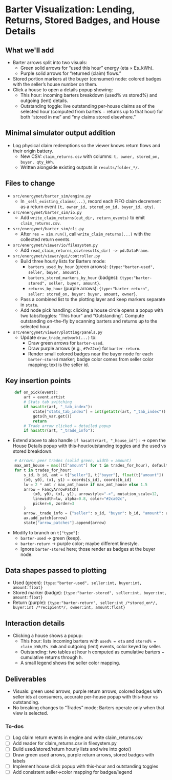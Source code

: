 <!-- ba649cf2-5584-45ad-8ca4-179a3a242750 35a1f005-1018-4f6f-97a1-2a41b1b35113 -->
# Barter Visualization: Lending, Returns, Stored Badges, and House Details

## What we'll add

- Barter arrows split into two visuals:
  - Green solid arrows for “used this hour” energy (eta × Es_kWh).
  - Purple solid arrows for “returned (claim) flows.”
- Stored portion markers at the buyer (consumer) node: colored badges with the seller’s house number on them.
- Click a house to open a details popup showing:
  - This hour: incoming barters breakdown (used% vs stored%) and outgoing (lent) details.
  - Outstanding toggle: live outstanding per-house claims as of the selected hour (computed from barters − returns up to that hour) for both “stored in me” and “my claims stored elsewhere.”

## Minimal simulator output addition

- Log physical claim redemptions so the viewer knows return flows and their origin battery.
  - New CSV: `claim_returns.csv` with columns: `t, owner, stored_on, buyer, qty_kWh`.
  - Written alongside existing outputs in `results/folder_*/`.

## Files to change

- `src/energynet/barter_sim/engine.py`
  - In `_sell_existing_claims(...)`, record each FIFO claim decrement as a return event `(t, owner_id, stored_on_id, buyer_id, qty)`.
- `src/energynet/barter_sim/io.py`
  - Add `write_claim_returns(out_dir, return_events)` to emit `claim_returns.csv`.
- `src/energynet/barter_sim/cli.py`
  - After `res = sim.run()`, call `write_claim_returns(...)` with the collected return events.
- `src/energynet/viewer/io/filesystem.py`
  - Add `read_claim_returns_csv(results_dir) -> pd.DataFrame`.
- `src/energynet/viewer/gui/controller.py`
  - Build three hourly lists for Barters mode:
    - `barters_used_by_hour` (green arrows): `{type:"barter-used", seller, buyer, amount}`.
    - `barters_stored_markers_by_hour` (badges): `{type:"barter-stored", seller, buyer, amount}`.
    - `returns_by_hour` (purple arrows): `{type:"barter-return", seller: stored_on, buyer: buyer, amount, owner}`.
  - Pass a combined list to the plotting layer and keep markers separate in `state`.
  - Add node pick handling: clicking a house circle opens a popup with two tabs/toggles: “This hour” and “Outstanding”. Compute outstanding on-the-fly by scanning barters and returns up to the selected hour.
- `src/energynet/viewer/plotting/panels.py`
  - Update `draw_trade_network(...)` to:
    - Draw green arrows for `barter-used`.
    - Draw purple arrows (e.g., `#7e22ce`) for `barter-return`.
    - Render small colored badges near the buyer node for each `barter-stored` marker; badge color comes from seller color mapping; text is the seller id.

## Key insertion points

```315:324:src/energynet/viewer/gui/controller.py
    def on_pick(event):
        art = event.artist
        # Stats tab switching
        if hasattr(art, "_tab_index"):
            state["stats_tab_index"] = int(getattr(art, "_tab_index"))
            goto(h_var.get())
            return
        # Trade arrow clicked → detailed popup
        if hasattr(art, "_trade_info"):
```

- Extend above to also handle `if hasattr(art, "_house_id"):` → open the House Details popup with this-hour/outstanding toggles and the used vs stored breakdown.
```460:474:src/energynet/viewer/plotting/panels.py
    # Arrows: peer trades (solid green, width ∝ amount)
    max_amt_house = max((t["amount"] for t in trades_for_hour), default=0)
    for t in trades_for_hour:
        s_id, b_id, amt = t["seller"], t["buyer"], float(t["amount"])
        (x0, y0), (x1, y1) = coords[s_id], coords[b_id]
        lw = 2 * amt / max_amt_house if max_amt_house else 1.5
        arrow = FancyArrowPatch(
            (x0, y0), (x1, y1), arrowstyle="->", mutation_scale=12,
            linewidth=lw, alpha=0.8, color="#2ca02c",
            picker=6, zorder=3
        )
        arrow._trade_info = {"seller": s_id, "buyer": b_id, "amount": amt}
        ax.add_patch(arrow)
        state["arrow_patches"].append(arrow)
```

- Modify to branch on `t["type"]`:
  - `barter-used` → green (keep).
  - `barter-return` → purple color; maybe different linestyle.
  - Ignore `barter-stored` here; those render as badges at the buyer node.

## Data shapes passed to plotting

- Used (green): `{type:"barter-used", seller:int, buyer:int, amount:float}`
- Stored marker (badge): `{type:"barter-stored", seller:int, buyer:int, amount:float}`
- Return (purple): `{type:"barter-return", seller:int /*stored_on*/, buyer:int /*recipient*/, owner:int, amount:float}`

## Interaction details

- Clicking a house shows a popup:
  - This hour: lists incoming barters with `used% = eta` and `stored% = claim_kWh/Es_kWh` and outgoing (lent) events, color keyed by seller.
  - Outstanding: two tables at hour h computed as cumulative barters − cumulative returns through h.
  - A small legend shows the seller color mapping.

## Deliverables

- Visuals: green used arrows, purple return arrows, colored badges with seller ids at consumers, accurate per-house popup with this-hour vs outstanding.
- No breaking changes to “Trades” mode; Barters operate only when that view is selected.

### To-dos

- [ ] Log claim return events in engine and write claim_returns.csv
- [ ] Add reader for claim_returns.csv in filesystem.py
- [ ] Build used/stored/return hourly lists and wire into goto()
- [ ] Draw green used arrows, purple return arrows, stored badges with labels
- [ ] Implement house click popup with this-hour and outstanding toggles
- [ ] Add consistent seller→color mapping for badges/legend